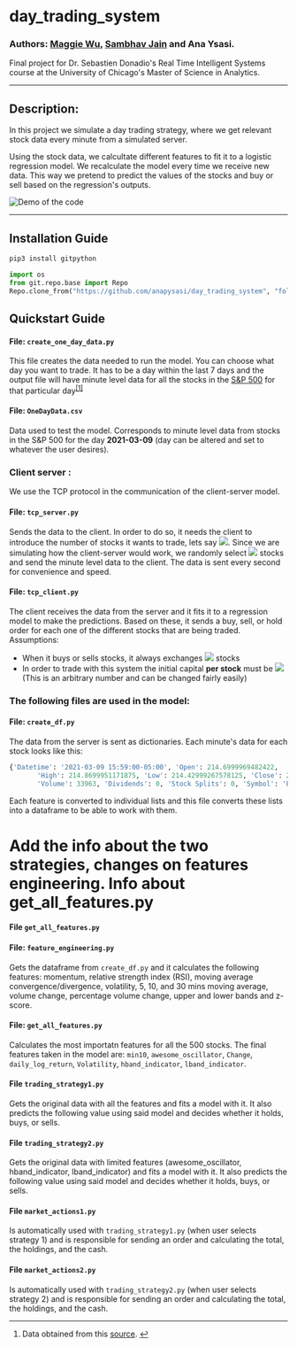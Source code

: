 # day_trading_system

### Authors: [Maggie Wu](https://github.com/MaggieWoo2), [Sambhav Jain](https://github.com/sambhavjain3211) and Ana Ysasi.

Final project for Dr. Sebastien Donadio's Real Time Intelligent Systems course at the University of Chicago's Master of Science in Analytics.

---

## Description:

In this project we simulate a day trading strategy, where we get relevant stock data every minute from a simulated server.

Using the stock data, we calcultate different features to fit it to a logistic regression model. We recalculate the model every time we receive new data. This way we pretend to predict the values of the stocks and buy or sell based on the regression's outputs.

![Demo of the code](https://github.com/anapysasi/day_trading_system/blob/main/DEMO1080.gif)

---

## Installation Guide

```python
pip3 install gitpython

import os
from git.repo.base import Repo
Repo.clone_from("https://github.com/anapysasi/day_trading_system", "folderToSave")
```

## Quickstart Guide

#### File: `create_one_day_data.py`

This file creates the data needed to run the model. You can choose what day you want to trade. It has to be a day within the last 7 days and the output file will have minute level data for all the stocks in the [S&P 500](https://github.com/anapysasi/day_trading_system/blob/main/SPY500.xlsx) for that particular day<sup class="footnote-ref"><a href="#fn1" id="fnref1">[1]</a></sup>

#### File: `OneDayData.csv`

Data used to test the model. Corresponds to minute level data from stocks in the S&P 500 for the day **2021-03-09** (day can be altered and set to whatever the user desires).

### Client server :

We use the TCP protocol in the communication of the client-server model. 

#### File: `tcp_server.py`

Sends the data to the client. In order to do so, it needs the client to introduce the number of stocks it wants to trade, lets say <img src="https://render.githubusercontent.com/render/math?math=n">. Since we are simulating how the client-server would work, we randomly select <img src="https://render.githubusercontent.com/render/math?math=n"> stocks and send the minute level data to the client. The data is sent every second for convenience and speed.

#### File: `tcp_client.py`

The client receives the data from the server and it fits it to a regression model to make the predictions. Based on these, it sends a buy, sell, or hold order for each one of the different stocks that are being traded. Assumptions:

* When it buys or sells stocks, it always exchanges <img src="https://render.githubusercontent.com/render/math?math=10"> stocks
* In order to trade with this system the initial capital **per stock** must be <img src="https://render.githubusercontent.com/render/math?math=\$100,000"> (This is an arbitrary number and can be changed fairly easily)

### The following files are used in the model:

#### File: `create_df.py`

The data from the server is sent as dictionaries. Each minute's data for each stock looks like this:

```python
{'Datetime': '2021-03-09 15:59:00-05:00', 'Open': 214.6999969482422, 
       'High': 214.8699951171875, 'Low': 214.42999267578125, 'Close': 214.42999267578125,
       'Volume': 33963, 'Dividends': 0, 'Stock Splits': 0, 'Symbol': 'ECL'}
```

Each feature is converted to individual lists and this file converts these lists into a dataframe to be able to work with them.

# Add the info about the two strategies, changes on features engineering. Info about get_all_features.py

#### File `get_all_features.py`

#### File: `feature_engineering.py`

Gets the dataframe from `create_df.py` and it calculates the following features: momentum, relative strength index (RSI), moving average convergence/divergence, volatility, 5, 10, and 30 mins moving average, volume change, percentage volume change, upper and lower bands and z-score.

#### File: `get_all_features.py`

Calculates the most importatn features for all the 500 stocks. The final features taken in the model are: `min10`, `awesome_oscillator`, `Change`, `daily_log_return`, `Volatility`, `hband_indicator`, `lband_indicator`.

#### File `trading_strategy1.py`

Gets the original data with all the features and fits a model with it. It also predicts the following value using said model and decides whether it holds, buys, or sells.

#### File `trading_strategy2.py`

Gets the original data with limited features (awesome_oscillator, hband_indicator, lband_indicator) and fits a model with it. It also predicts the following value using said model and decides whether it holds, buys, or sells.

#### File `market_actions1.py`

Is automatically used with `trading_strategy1.py` (when user selects strategy 1) and is responsible for sending an order and calculating the total, the holdings, and the cash.

#### File `market_actions2.py`

Is automatically used with `trading_strategy2.py` (when user selects strategy 2) and is responsible for sending an order and calculating the total, the holdings, and the cash.


<hr class="footnotes-sep">
<section class="footnotes">
<ol class="footnotes-list">
<li id="fn1"  class="footnote-item"><p>Data obtained from this <a href="https://www.slickcharts.com/sp500" title="Title">source</a>. <a href="#fnref1" class="footnote-backref">↩</a></p>
</li>
